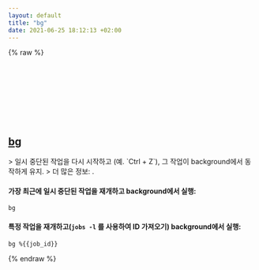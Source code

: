 ```yaml
---
layout: default
title: "bg"
date: 2021-06-25 18:12:13 +02:00
---
```

{% raw %}
<h2 id="bg">
  <a href="/ko/common/bg.html">bg</a> <a href="#bg"><svg class="icon">
    <use href="/assets/images/unicode_sprite.svg#link" />
  </svg></a>
</h2>
> 일시 중단된 작업을 다시 시작하고 (예. `Ctrl + Z`), 그 작업이 background에서 동작하게 유지.
> 더 많은 정보: <https://manned.org/bg>.

#### 가장 최근에 일시 중단된 작업을 재개하고 background에서 실행:
```shell
bg
```
#### 특정 작업을 재개하고(`jobs -l` 를 사용하여 ID 가져오기) background에서 실행:
```shell
bg %{{job_id}}
```
{% endraw %}
